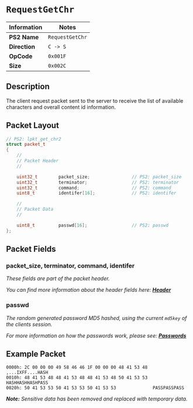 # `RequestGetChr`

| Information               | Notes |
|---                        |---    |
| **PS2 Name**              | `RequestGetChr` |
| **Direction**             | `C -> S` |
| **OpCode**                | `0x001F` |
| **Size**                  | `0x002C` |

## Description

The client request packet sent to the server to receive the list of available characters and overall content id information.

## Packet Layout

```cpp
// PS2: lpkt_get_chr2
struct packet_t
{
    //
    // Packet Header
    //

    uint32_t        packet_size;                // PS2: packet_size
    uint32_t        terminator;                 // PS2: terminator
    uint32_t        command;                    // PS2: command
    uint8_t         identifer[16];              // PS2: identifer

    //
    // Packet Data
    //

    uint8_t         passwd[16];                 // PS2: passwd
};
```

## Packet Fields

### packet_size, terminator, command, identifer

_These fields are part of the packet header._

_You can find more information about the header fields here: [**Header**](/lobby/Header.md)_

### passwd

_The random generated password MD5 hashed, using the current `md5key` of the clients session._

_For more information on how the passwords work, please see: [**Passwords**](/lobby/Notes.md#passwords)_

## Example Packet

```
0000h: 2C 00 00 00 49 58 46 46 1F 00 00 00 48 41 53 48  ,...IXFF....HASH
0010h: 48 41 53 48 48 41 53 48 48 41 53 48 50 41 53 53  HASHHASHHASHPASS
0020h: 50 41 53 53 50 41 53 53 50 41 53 53              PASSPASSPASS
```

_**Note:** Sensitive data has been removed and replaced with temporary data._
